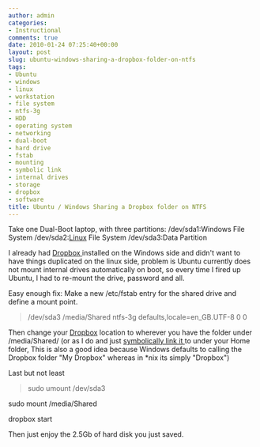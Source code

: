 ```yaml
---
author: admin
categories:
- Instructional
comments: true
date: 2010-01-24 07:25:40+00:00
layout: post
slug: ubuntu-windows-sharing-a-dropbox-folder-on-ntfs
tags:
- Ubuntu
- windows
- linux
- workstation
- file system
- ntfs-3g
- HDD
- operating system
- networking
- dual-boot
- hard drive
- fstab
- mounting
- symbolic link
- internal drives
- storage
- dropbox
- software
title: Ubuntu / Windows Sharing a Dropbox folder on NTFS
---
```



Take one Dual-Boot laptop, with three partitions:
/dev/sda1:Windows File System
/dev/sda2:[Linux](http://www.ubuntu.com/GetUbuntu/download) File System
/dev/sda3:Data Partition

I already had [Dropbox ](https://www.dropbox.com/referrals/NTM2OTc3NTg5)installed on the Windows side and didn't want to have things duplicated on the linux side, problem is Ubuntu currently does not mount internal drives automatically on boot, so every time I fired up Ubuntu, I had to re-mount the drive, password and all.

Easy enough fix: Make a new /etc/fstab entry for the shared drive and define a mount point.

>/dev/sda3 /media/Shared ntfs-3g defaults,locale=en_GB.UTF-8 0 0

Then change your [Dropbox](http://https://www.dropbox.com/referrals/NTM2OTc3NTg5) location to wherever you have the folder under /media/Shared/ (or as I do and just [symbolically link it ](http://kb.iu.edu/data/abbe.html)to under your Home folder, This is also a good idea because Windows defaults to calling the Dropbox folder "My Dropbox" whereas in \*nix its simply "Dropbox")

Last but not least

> sudo umount /dev/sda3

sudo mount /media/Shared

dropbox start

Then just enjoy the 2.5Gb of hard disk you just saved.
